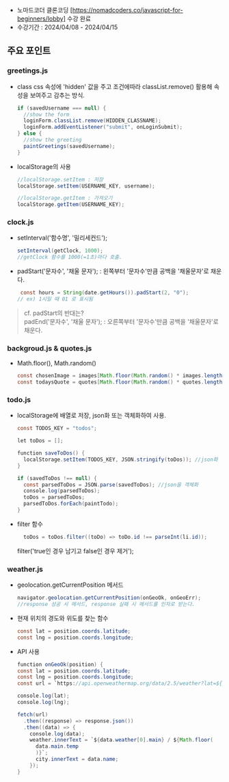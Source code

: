 - 노마드코더 클론코딩 [https://nomadcoders.co/javascript-for-beginners/lobby] 수강 완료
- 수강기간 : 2024/04/08 - 2024/04/15

## 주요 포인트
### greetings.js
- class css 속성에 'hidden' 값을 주고 조건에따라 classList.remove() 활용해 속성을 보여주고 감추는 방식.
  ```java
  if (savedUsername === null) {
    //show the form
    loginForm.classList.remove(HIDDEN_CLASSNAME);
    loginForm.addEventListener("submit", onLoginSubmit);
  } else {
    //show the greeting
    paintGreetings(savedUsername);
  }
  ```
- localStorage의 사용
  ```java
  //localStorage.setItem : 저장
  localStorage.setItem(USERNAME_KEY, username);

  //localStorage.getItem : 가져오기
  localStorage.getItem(USERNAME_KEY);
  ```

### clock.js
- setInterval('함수명', '밀리세컨드');
  ```java
  setInterval(getClock, 1000);
  //getClock 함수를 1000(=1초)마다 호출. 
  ```
- padStart('문자수', '채울 문자'); : 왼쪽부터 '문자수'만큼 공백을 '채울문자'로 채운다.
  ```java
   const hours = String(date.getHours()).padStart(2, "0");
  // ex) 1시일 때 01 로 표시됨
  ```
> cf. padStart의 반대는? <br>
> padEnd('문자수', '채울 문자'); : 오른쪽부터 '문자수'만큼 공백을 '채울문자'로 채운다.

### backgroud.js & quotes.js
- Math.floor(), Math.random()
  ```java
  const chosenImage = images[Math.floor(Math.random() * images.length)];
  const todaysQuote = quotes[Math.floor(Math.random() * quotes.length)];
  ```
### todo.js
- localStorage에 배열로 저장, json화 또는 객체화하여 사용.
  ```java
  const TODOS_KEY = "todos";

  let toDos = [];

  function saveToDos() {
    localStorage.setItem(TODOS_KEY, JSON.stringify(toDos)); //json화
  }
  ```

  ```java
  if (savedToDos !== null) {
    const parsedToDos = JSON.parse(savedToDos); //json을 객체화
    console.log(parsedToDos);
    toDos = parsedToDos;
    parsedToDos.forEach(paintTodo);
  }
  ```
- filter 함수
  ```java
    toDos = toDos.filter((toDo) => toDo.id !== parseInt(li.id));
  ```
  filter('true인 경우 남기고 false인 경우 제거');

### weather.js
- geolocation.getCurrentPosition 메서드
  ```java
  navigator.geolocation.getCurrentPosition(onGeoOk, onGeoErr);
  //response 성공 시 메서드, response 실패 시 메서드를 인자로 받는다.
  ```
- 현재 위치의 경도와 위도를 찾는 함수
  ```java
  const lat = position.coords.latitude;
  const lng = position.coords.longitude;
  ```
- API 사용
  ```java
  function onGeoOk(position) {
  const lat = position.coords.latitude;
  const lng = position.coords.longitude;
  const url = `https://api.openweathermap.org/data/2.5/weather?lat=${lat}&lon=${lng}&appid=${API_KEY}&units=metric`;

  console.log(lat);
  console.log(lng);

  fetch(url)
    .then((response) => response.json())
    .then((data) => {
      console.log(data);
      weather.innerText = `${data.weather[0].main} / ${Math.floor(
        data.main.temp
        )}`;
        city.innerText = data.name;
      });
  }
  ```
